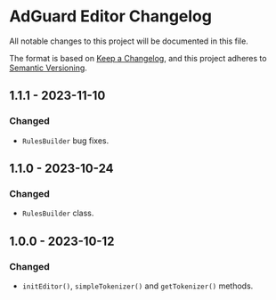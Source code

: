 # AdGuard Editor Changelog

All notable changes to this project will be documented in this file.

The format is based on [Keep a Changelog](https://keepachangelog.com/en/1.0.0/),
and this project adheres to [Semantic Versioning](https://semver.org/spec/v2.0.0.html).

## 1.1.1 - 2023-11-10

### Changed

- `RulesBuilder` bug fixes.


## 1.1.0 - 2023-10-24

### Changed

- `RulesBuilder` class.


## 1.0.0 - 2023-10-12

### Changed

- `initEditor()`, `simpleTokenizer()` and `getTokenizer()` methods.